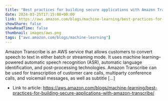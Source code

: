 ```yaml
---
title: "Best practices for building secure applications with Amazon Transcribe"
date: 2024-03-25T17:15:08+00:00
link: https://aws.amazon.com/blogs/machine-learning/best-practices-for-building-secure-applications-with-amazon-transcribe/
showShare: false
showReadTime: false
thumbnail: images/aws.png
tags: ["aws.amazon.com/blogs/machine-learning"]
---
```

Amazon Transcribe is an AWS service that allows customers to convert speech to text in either batch or streaming mode. It uses machine learning–powered automatic speech recognition (ASR), automatic language identification, and post-processing technologies. Amazon Transcribe can be used for transcription of customer care calls, multiparty conference calls, and voicemail messages, as well as subtitle […]

- Link to article: https://aws.amazon.com/blogs/machine-learning/best-practices-for-building-secure-applications-with-amazon-transcribe/